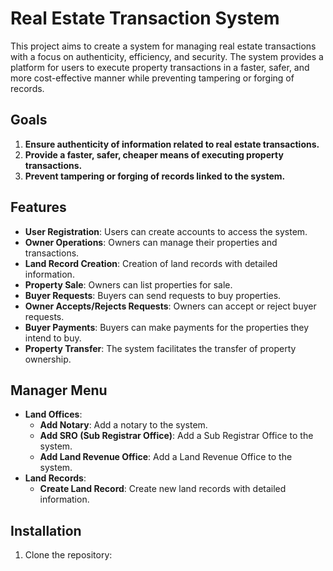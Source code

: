 # Real Estate Transaction System

This project aims to create a system for managing real estate transactions with a focus on authenticity, efficiency, and security. The system provides a platform for users to execute property transactions in a faster, safer, and more cost-effective manner while preventing tampering or forging of records.

## Goals
1. **Ensure authenticity of information related to real estate transactions.**
2. **Provide a faster, safer, cheaper means of executing property transactions.**
3. **Prevent tampering or forging of records linked to the system.**

## Features
- **User Registration**: Users can create accounts to access the system.
- **Owner Operations**: Owners can manage their properties and transactions.
- **Land Record Creation**: Creation of land records with detailed information.
- **Property Sale**: Owners can list properties for sale.
- **Buyer Requests**: Buyers can send requests to buy properties.
- **Owner Accepts/Rejects Requests**: Owners can accept or reject buyer requests.
- **Buyer Payments**: Buyers can make payments for the properties they intend to buy.
- **Property Transfer**: The system facilitates the transfer of property ownership.

## Manager Menu
- **Land Offices**:
  - **Add Notary**: Add a notary to the system.
  - **Add SRO (Sub Registrar Office)**: Add a Sub Registrar Office to the system.
  - **Add Land Revenue Office**: Add a Land Revenue Office to the system.
- **Land Records**:
  - **Create Land Record**: Create new land records with detailed information.

## Installation
1. Clone the repository:


    
